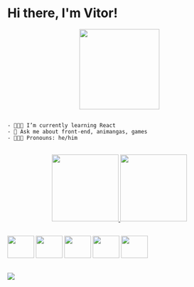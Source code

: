 <h1>Hi there, I'm Vitor!</h1>

<div align="center">
<img height="180px" width="180px" src="https://i.pinimg.com/originals/f5/8e/ac/f58eac9c5ceef513249dd58cbe9abe90.gif">
</div>

##
    - 👨🏻‍🚀 I’m currently learning React
    - 💫 Ask me about front-end, animangas, games
    - 👨🏻‍💻 Pronouns: he/him

##

<div align="center">
  <a href="https://github.com/vtbrgt">
  <img height="150em" src="https://github-readme-stats.vercel.app/api?username=vtbrgt&show_icons=true&theme=moltack&include_all_commits=true&count_private=true"/>
  <img height="150em" src="https://github-readme-stats.vercel.app/api/top-langs/?username=vtbrgt&layout=compact&langs_count=7&theme=moltack"/>
</div>

##

<div style="display:inline-block">
  <img src="https://cdn.jsdelivr.net/gh/devicons/devicon/icons/html5/html5-plain-wordmark.svg" height="50" width="60"/>
  <img src="https://cdn.jsdelivr.net/gh/devicons/devicon/icons/css3/css3-plain-wordmark.svg" height="50" width="60" />
  <img src="https://cdn.jsdelivr.net/gh/devicons/devicon/icons/javascript/javascript-plain.svg" height="50" width="60" />
  <img src="https://cdn.jsdelivr.net/gh/devicons/devicon/icons/react/react-original.svg" height="50" width="60" />
  <img src="https://cdn.jsdelivr.net/gh/devicons/devicon/icons/bootstrap/bootstrap-plain.svg" height="50" width="60" />
</div>

##

<a href="https://www.linkedin.com/in/vitor-borgatte" target="_blank"><img src="https://img.shields.io/badge/-LinkedIn-%230077B5?style=for-the-badge&logo=linkedin&logoColor=white" target="_blank"></a> 
